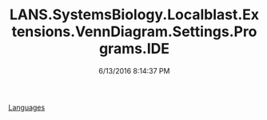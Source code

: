 ﻿---
title: LANS.SystemsBiology.Localblast.Extensions.VennDiagram.Settings.Programs.IDE
date: 6/13/2016 8:14:37 PM
---

[Languages](T-LANS.SystemsBiology.Localblast.Extensions.VennDiagram.Settings.Programs.IDE.Languages.html)
